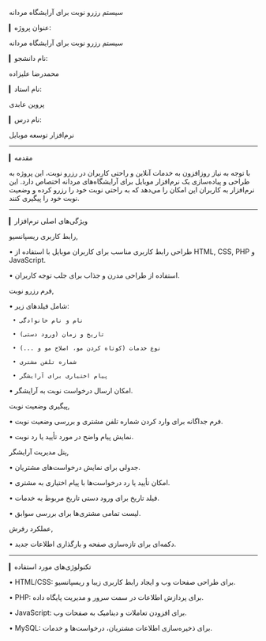 سیستم رزرو نوبت برای آرایشگاه مردانه

▎عنوان پروژه:

سیستم رزرو نوبت برای آرایشگاه مردانه

▎نام دانشجو:

محمدرضا علیزاده

▎نام استاد:

پروین عابدی

▎نام درس:

نرم‌افزار توسعه موبایل

---

▎مقدمه

با توجه به نیاز روزافزون به خدمات آنلاین و راحتی کاربران در رزرو نوبت، این پروژه به طراحی و پیاده‌سازی یک نرم‌افزار موبایل برای آرایشگاه‌های مردانه اختصاص دارد. این نرم‌افزار به کاربران این امکان را می‌دهد که به راحتی نوبت خود را رزرو کرده و وضعیت نوبت خود را پیگیری کنند.

---

▎ویژگی‌های اصلی نرم‌افزار

رابط کاربری ریسپانسیو,

   • طراحی رابط کاربری مناسب برای کاربران موبایل با استفاده از HTML, CSS, PHP و JavaScript.

   • استفاده از طراحی مدرن و جذاب برای جلب توجه کاربران.

فرم رزرو نوبت,

   • شامل فیلدهای زیر:

     • نام و نام خانوادگی

     • تاریخ و زمان (ورود دستی)

     • نوع خدمات (کوتاه کردن مو، اصلاح مو و ...)

     • شماره تلفن مشتری

     • پیام اختیاری برای آرایشگر

   • امکان ارسال درخواست نوبت به آرایشگر.

پیگیری وضعیت نوبت,

   • فرم جداگانه برای وارد کردن شماره تلفن مشتری و بررسی وضعیت نوبت.

   • نمایش پیام واضح در مورد تأیید یا رد نوبت.

پنل مدیریت آرایشگر,

   • جدولی برای نمایش درخواست‌های مشتریان.

   • امکان تأیید یا رد درخواست‌ها با پیام اختیاری به مشتری.

   • فیلد تاریخ برای ورود دستی تاریخ مربوط به خدمات.

   • لیست تمامی مشتری‌ها برای بررسی سوابق.

عملکرد رفرش,

   • دکمه‌ای برای تازه‌سازی صفحه و بارگذاری اطلاعات جدید.

---

▎تکنولوژی‌های مورد استفاده

• HTML/CSS: برای طراحی صفحات وب و ایجاد رابط کاربری زیبا و ریسپانسیو.

• PHP: برای پردازش اطلاعات در سمت سرور و مدیریت پایگاه داده.

• JavaScript: برای افزودن تعاملات و دینامیک به صفحات وب.

• MySQL: برای ذخیره‌سازی اطلاعات مشتریان، درخواست‌ها و خدمات.
